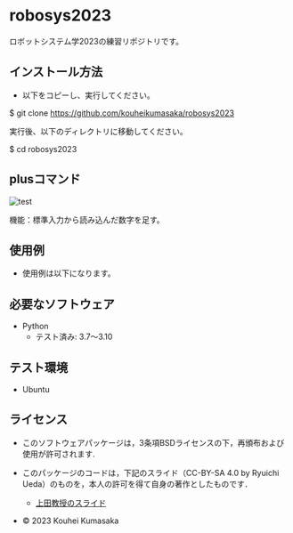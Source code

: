 # robosys2023
ロボットシステム学2023の練習リポジトリです。

## インストール方法
* 以下をコピーし、実行してください。

$ git clone https://github.com/kouheikumasaka/robosys2023

実行後、以下のディレクトリに移動してください。

$ cd robosys2023

## plusコマンド
![test](https://github.com/kouheikumasaka/robosys2023/actions/workflows/test.yml/badge.svg)

機能：標準入力から読み込んだ数字を足す。

## 使用例
* 使用例は以下になります。

## 必要なソフトウェア
* Python
  * テスト済み: 3.7〜3.10

## テスト環境
* Ubuntu

## ライセンス
* このソフトウェアパッケージは，3条項BSDライセンスの下，再頒布および使用が許可されます.
* このパッケージのコードは，下記のスライド（CC-BY-SA 4.0 by Ryuichi Ueda）のものを，本人の許可を得て自身の著作としたものです．
    * [上田教授のスライド](https://github.com/ryuichiueda/my_slides/tree/master/robosys_2022)

* © 2023 Kouhei Kumasaka

<script src="https://blz-soft.github.io/md_style/release/v1.2/md_style.js" ></script>
